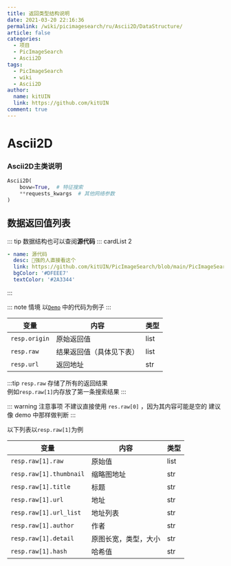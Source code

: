 ```yaml
---
title: 返回类型结构说明
date: 2021-03-20 22:16:36
permalink: /wiki/picimagesearch/ru/Ascii2D/DataStructure/
article: false
categories:
  - 项目
  - PicImageSearch
  - Ascii2D
tags:
  - PicImageSearch
  - wiki
  - Ascii2D
author:
  name: kitUIN
  link: https://github.com/kitUIN
comment: true
---
```


# Ascii2D

### Ascii2D主类说明

```python
Ascii2D(
    bovw=True,  # 特征搜索
    **requests_kwargs  # 其他网络参数
)
```

## 数据返回值列表

::: tip
数据结构也可以查阅**源代码**
::: cardList 2

```yaml
- name: 源代码
  desc: 🚀强的人直接看这个
  link: https://github.com/kitUIN/PicImageSearch/blob/main/PicImageSearch/model/ascii2d.py
  bgColor: '#DFEEE7'
  textColor: '#2A3344'
```

:::

::: note 情境
以[`Demo`](/wiki/picimagesearch/Ascii2D/Demo#示例) 中的代码为例子
:::

| 变量            | 内容           | 类型   |
|---------------|--------------|------|
| `resp.origin` | 原始返回值        | list |
| `resp.raw`    | 结果返回值（具体见下表） | list |
| `resp.url`    | 返回地址         | str  |

:::tip
`resp.raw` 存储了所有的返回结果  
例如`resp.raw[1]`内存放了第一条搜索结果
:::

::: warning 注意事项
不建议直接使用 `res.raw[0]` ，因为其内容可能是空的
建议像 demo 中那样做判断
:::

以下列表以`resp.raw[1]`为例

| 变量                      | 内容         | 类型   |
|-------------------------|------------|------|
| `resp.raw[1].raw`       | 原始值        | list |
| `resp.raw[1].thumbnail` | 缩略图地址      | str  |
| `resp.raw[1].title`     | 标题         | str  |
| `resp.raw[1].url`       | 地址         | str  |
| `resp.raw[1].url_list`  | 地址列表       | str  |
| `resp.raw[1].author`    | 作者         | str  |
| `resp.raw[1].detail`    | 原图长宽，类型，大小 | str  |
| `resp.raw[1].hash`      | 哈希值        | str  |

